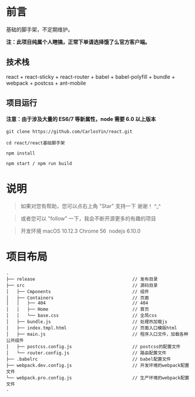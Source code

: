 # 前言

基础的脚手架，不定期维护。

__注：此项目纯属个人瞎搞，正常下单请选择饿了么官方客户端。__


## 技术栈

react + react-sticky + react-router + babel + babel-polyfill + bundle + webpack + postcss + ant-mobile 


## 项目运行

#### 注意：由于涉及大量的 ES6/7 等新属性，node 需要 6.0 以上版本 

```
git clone https://github.com/CarlosYin/react.git

cd react/react基础脚手架

npm install

npm start / npm run build

``` 


# 说明

>  如果对您有帮助，您可以点右上角 "Star" 支持一下 谢谢！ ^_^

>  或者您可以 "follow" 一下，我会不断开源更多的有趣的项目

>  开发环境 macOS 10.12.3  Chrome 56  nodejs 6.10.0



# 项目布局

```
.
├── release                                     // 发布目录
├── src                                         // 源码目录
│   ├── Cmponents                               // 组件
│   ├── Containers                              // 页面
│   │   ├── 404                                 // 404
│   │   ├── Home                                // 首页
│   │   └── base.css                            // 全局css
│   ├── bundle.js                               // 处理热加载js
│   ├── index.tmpl.html                         // 页面入口模版html
│   ├── main.js                                 // 程序入口文件，加载各种公共组件
│   ├── postcss.config.js                       // postcss的配置文件
│   └── router.config.js                        // 路由配置文件
├── .babelrc                                    // babel配置文件
├── webpack.dev.config.js                       // 开发环境的webpack配置文件
└── webpack.pro.config.js                       // 生产环境的webpack配置文件
.
```
